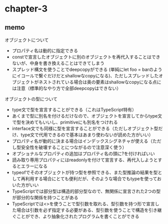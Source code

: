# chapter-3

## memo
オブジェクトについて
- プロパティ名は動的に指定できる
- constで宣言したオブジェクトに別のオブジェクトを再代入することはできないが、中身を書き換えることはできてしまう
- スプレッド構文を使うことでdeepcopyができる (単純にlet foo = barのようにイコールで繋ぐだけだとshallowなcopyになる)、ただしスプレッドしたオブジェクトがネストされている場合は奥の要素はshallowなcopyになる点には注意（標準的なやり方で全部deepcopyはできない）
  
オブジェクトの型について
- type文で型を宣言することができる（これはTypeScript特有）
- あくまで型に別名を付けるだけなので、オブジェクトを宣言してからtype文で型を決めてもいいし、primitiveにも別名をつけれる
- interface文でも同様に型を宣言することができる（ただしオブジェクト型だけ、type文で代用できるので基本はあまり使わないが読めた方がいい）
- プロパティ名が動的に決まる場合はインデックスシグネチャが使える（ただし型安全性を破壊することにつながるので注意深く使う）
- オプショナルなプロパティの追加はプロパティ名の頭に?を付ければいい
- 読み取り専用プロパティにはreadonlyを付けて宣言する、再代入しようとするとエラーになる
- typeofでそのオブジェクトが持つ型を参照できる、また型推論の結果を型として再利用する場合にとても便利だが、そのような場合でもtypeを使っておいた方がいい
- TypeScriptでは部分型は構造的部分型なので、無関係に宣言された2つの型が部分的な関係を持つことがある
- TypeScriptでは<>を使うことで型引数を取れる、型引数を持つ形で宣言した場合は引数を必ず指定する必要がある、型引数を使うことで構造を引き継ぐことができ、より抽象化されたプログラムを書くことができる
